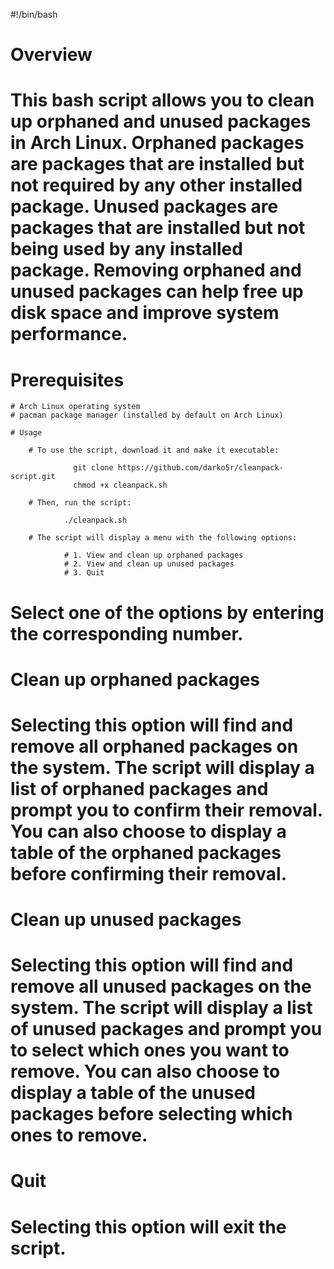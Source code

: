 #!/bin/bash 

# Overview

# This bash script allows you to clean up orphaned and unused packages in Arch Linux. Orphaned packages are packages that are installed but not required by any other installed package. Unused packages are packages that are installed but not being used by any installed package. Removing orphaned and unused packages can help free up disk space and improve system performance.
    
# Prerequisites

    # Arch Linux operating system
    # pacman package manager (installed by default on Arch Linux)
    
    # Usage

        # To use the script, download it and make it executable:

                  git clone https://github.com/darko5r/cleanpack-script.git
                  chmod +x cleanpack.sh

        # Then, run the script:

                ./cleanpack.sh

        # The script will display a menu with the following options:

                # 1. View and clean up orphaned packages
                # 2. View and clean up unused packages
                # 3. Quit
                
# Select one of the options by entering the corresponding number.

# Clean up orphaned packages

# Selecting this option will find and remove all orphaned packages on the system. The script will display a list of orphaned packages and prompt you to confirm their removal. You can also choose to display a table of the orphaned packages before confirming their removal.

# Clean up unused packages

# Selecting this option will find and remove all unused packages on the system. The script will display a list of unused packages and prompt you to select which ones you want to remove. You can also choose to display a table of the unused packages before selecting which ones to remove.

# Quit

# Selecting this option will exit the script.
